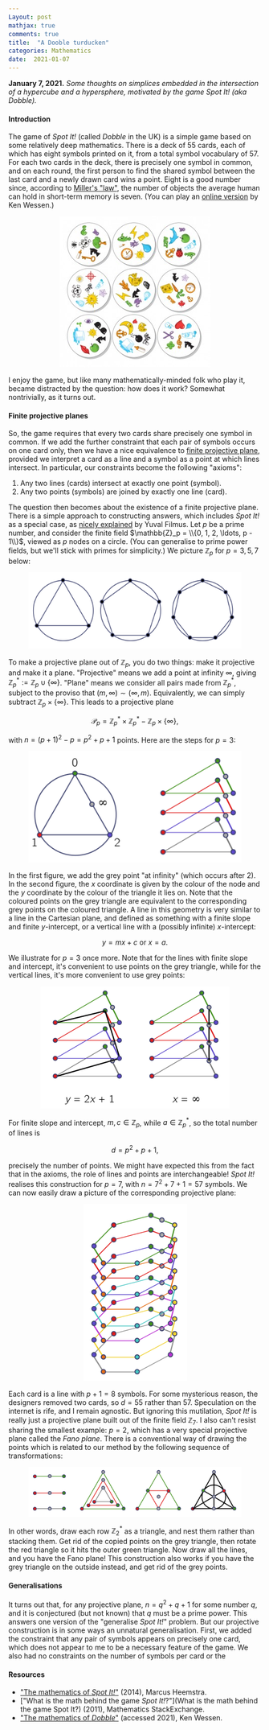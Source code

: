 ```yaml
---
Layout: post
mathjax: true
comments: true
title:  "A Dooble turducken"
categories: Mathematics
date:  2021-01-07
---
```


**January 7, 2021.** *Some thoughts on simplices embedded in the
  intersection of a hypercube and a hypersphere, motivated by the game Spot It! (aka Dobble).*

#### Introduction

The game of *Spot It!* (called *Dobble* in the UK) is a simple game
based on some relatively deep mathematics.
There is a deck of $55$ cards, each of which has eight symbols printed
on it, from a total symbol vocabulary of $57$.
For each two cards in the deck, there is precisely one symbol in
common, and on each round, the first person to find the shared symbol
between the last card and a newly drawn card wins a point.
Eight is a good number since, according to
[Miller's "law"](https://en.wikipedia.org/wiki/The_Magical_Number_Seven,_Plus_or_Minus_Two),
the number of objects the average human can hold in short-term memory
is seven.
(You can play an
[online version](http://thewessens.net/ClassroomApps/Main/intersection.html)
by Ken Wessen.)

<figure>
    <div style="text-align:center"><img src
    ="/images/posts/spotit1.jpg"/>
	</div>
	</figure>

I enjoy the game, but like many mathematically-minded folk who play
it, became distracted by the question: how does it work?
Somewhat nontrivially, as it turns out.

#### Finite projective planes

So, the game requires that every two cards share precisely one symbol
in common.
If we add the further constraint that each pair of symbols occurs on
one card only, then we have a nice equivalence to
[finite projective plane](https://en.wikipedia.org/wiki/Projective_plane),
provided we interpret a card as a line and a symbol as a point at
which lines intersect. In particular, our constraints become the
following "axioms":

1. Any two lines (cards) intersect at exactly one point (symbol).
2. Any two points (symbols) are joined by exactly one line (card).

The question then becomes about the existence of a finite projective
plane.
There is a simple approach to constructing answers, which includes
*Spot It!* as a special case, as
[nicely explained](https://math.stackexchange.com/questions/36798/what-is-the-math-behind-the-game-spot-it)
by Yuval Filmus.
Let $p$ be a prime number, and consider the finite field $\mathbb{Z}_p
= \\{0, 1, 2, \ldots, p - 1\\}$, viewed as $p$ nodes on a circle.
(You can generalise to prime power fields, but we'll stick with primes
for simplicity.)
We picture $\mathbb{Z}_p$ for $p = 3, 5, 7$ below:

<figure>
    <div style="text-align:center"><img src
    ="/images/posts/spotit2.png"/>
	</div>
	</figure>

To make a projective plane out of $\mathbb{Z}_p$, you do two things:
make it projective and make it a plane.
"Projective" means we add a point at infinity $\infty$,
giving $\mathbb{Z}_p^* := \mathbb{Z}_p \cup \{\infty\}$.
"Plane" means we consider all pairs made from $\mathbb{Z}_p^*$,
subject to the proviso that $(m, \infty) \sim (\infty, m)$.
Equivalently, we can simply subtract $\mathbb{Z}_p \times \{\infty\}$.
This leads to a projective plane

$$
\mathcal{P}_p = \mathbb{Z}_p^* \times \mathbb{Z}_p^* - \mathbb{Z}_p
\times \{\infty\},
$$

with $n = (p+ 1)^2 - p = p^2 + p + 1$ points.
Here are the steps for $p = 3$:

<figure>
    <div style="text-align:center"><img src
    ="/images/posts/spotit3.png"/>
	</div>
	</figure>

In the first figure, we add the grey point "at infinity" (which occurs
after $2$).
In the second figure, the $x$ coordinate is given by the
colour of the node and the $y$ coordinate by the colour of the
triangle it lies on.
Note that the coloured points on the grey triangle are equivalent to
the corresponding grey points on the coloured triangle.
A line in this geometry is very similar to a line in the Cartesian
plane, and defined as something with a finite slope and finite
$y$-intercept, or a vertical line with a (possibly infinite)
$x$-intercept:

$$
y = mx + c \text{ or } x = a.
$$

We illustrate for $p = 3$ once more.
Note that for the lines with finite slope and intercept, it's
convenient to use points on the grey triangle, while for the vertical
lines, it's more convenient to use grey points:

<figure>
    <div style="text-align:center"><img src
    ="/images/posts/spotit4.png"/>
	</div>
	</figure>
	
For finite slope and intercept, $m, c \in \mathbb{Z}_p$, while $a
\in \mathbb{Z}_p^*$, so the total number of lines is

$$
d = p^2 + p + 1,
$$

precisely the number of points. We might have expected this from the
fact that in the axioms, the role of lines and points are interchangeable!
*Spot It!* realises this construction for $p = 7$, with $n = 7^2 + 7 +
1 = 57$ symbols. We can now easily draw a picture of the corresponding
projective plane:

<figure>
    <div style="text-align:center"><img src
    ="/images/posts/spotit5.png"/>
	</div>
	</figure>

Each card is a line with $p + 1 = 8$ symbols.
For some mysterious reason, the designers removed two cards, so $d =
55$ rather than $57$.
Speculation on the internet is rife, and I remain agnostic.
But ignoring this mutilation, *Spot It!* is really just a projective
plane built out of the finite field $\mathbb{Z}_7$.
I also can't resist sharing the smallest example: $p = 2$, which has a
very special projective plane called the *Fano plane*.
There is a conventional way of drawing the points which is related to
our method by the following sequence of transformations:

<figure>
    <div style="text-align:center"><img src
    ="/images/posts/spotit6.png"/>
	</div>
	</figure>

In other words, draw each row $\mathbb{Z}_2^*$ as a triangle, and nest
them rather than stacking them.
Get rid of the copied points on the grey triangle, then rotate the red
triangle so it hits the outer green triangle.
Now draw all the lines, and you have the Fano plane!
This construction also works if you have the grey triangle on the
outside instead, and get rid of the grey points.

#### Generalisations

It turns out that, for any projective plane, $n = q^2 + q + 1$ for
some number $q$, and it is conjectured (but not known) that $q$ must
be a prime power.
This answers one version of the "generalise *Spot It!*" problem.
But our projective construction is in some ways an unnatural
generalisation.
First, we added the constraint that any pair of symbols appears on
precisely one card, which does not appear to me to be a necessary
feature of the game.
We also had no constraints on the number of symbols per card or the 

#### Resources

- ["The mathematics of *Spot It!*"](https://openprairie.sdstate.edu/cgi/viewcontent.cgi?article=1016&context=jur)
(2014), Marcus Heemstra.
- ["What is the math behind the game *Spot It!*?"](What is the math
  behind the game Spot It?) (2011), Mathematics StackExchange.
- ["The mathematics of *Dobble*"](http://thewessens.net/ClassroomApps/Main/finitegeometry.html)
  (accessed 2021), Ken Wessen.

<!-- http://www.math.uchicago.edu/~may/VIGRE/VIGRE2011/REUPapers/Markov.pdf -->

<!-- It turns out to involve a wonderful overlap of
[pure](https://en.wikipedia.org/wiki/Incidence_geometry) and
[applied](https://en.wikipedia.org/wiki/Combinatorial_design)
mathematics, and there are many resources (see below) for learning
more. -->
